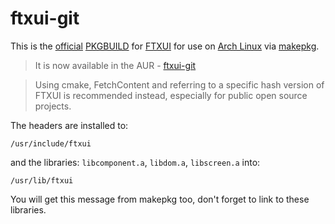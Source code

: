 ftxui-git
=========

This is the [official] [PKGBUILD] for [FTXUI] for use on [Arch Linux] via
[makepkg].

> It is now available in the AUR - [ftxui-git]

> Using cmake, FetchContent and referring to a specific hash version of FTXUI is recommended instead, especially for public open source projects.

The headers are installed to:
```
/usr/include/ftxui
````
and the libraries: `libcomponent.a`, `libdom.a`, `libscreen.a` into:
```
/usr/lib/ftxui
```

You will get this message from makepkg too, don't forget to link to these
libraries.

[Arch Linux]: https://archlinux.org/
[FTXUI]: https://github.com/ArthurSonzogni/FTXUI
[PKGBUILD]: https://wiki.archlinux.org/title/PKGBUILD
[makepkg]: https://wiki.archlinux.org/title/makepkg
[official]:https://github.com/ArthurSonzogni/FTXUI/issues/110
[pacman]: https://wiki.archlinux.org/title/pacman
[ftxui-git]: https://aur.archlinux.org/packages/ftxui-git/
